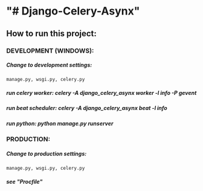 # "# Django-Celery-Asynx" 
## How to run this project:
### DEVELOPMENT (WINDOWS):
##### Change to development settings:
    manage.py, wsgi.py, celery.py
##### run celery worker: celery -A django_celery_asynx worker -l info -P gevent
##### run beat scheduler: celery -A django_celery_asynx beat -l info
##### run python: python manage.py runserver
### PRODUCTION:
##### Change to production settings:
    manage.py, wsgi.py, celery.py
##### see "Procfile"
